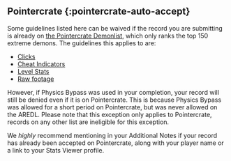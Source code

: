 ## Pointercrate {:pointercrate-auto-accept}

Some guidelines listed here can be waived if the record you are submitting is already on [the Pointercrate Demonlist](https://pointercrate.com/), which only ranks the top 150 extreme demons. The guidelines this applies to are:

* [Clicks](#clicks)
* [Cheat Indicators](#cheat-indicators)
* [Level Stats](#level-stats)
* [Raw footage](#raw-footage)

However, if Physics Bypass was used in your completion, your record will still be denied even if it is on Pointercrate. This is because Physics Bypass was allowed for a short period on Pointercrate, but was never allowed on the AREDL.
Please note that this exception only applies to Pointercrate, records on any other list are ineligible for this exception. 

We _highly_ recommend mentioning in your Additional Notes if your record has already been accepted on Pointercrate, along with your player name or a link to your Stats Viewer profile.
